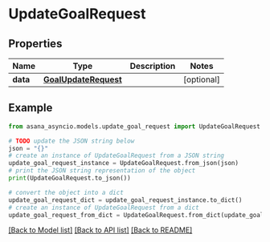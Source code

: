 # UpdateGoalRequest


## Properties

Name | Type | Description | Notes
------------ | ------------- | ------------- | -------------
**data** | [**GoalUpdateRequest**](GoalUpdateRequest.md) |  | [optional] 

## Example

```python
from asana_asyncio.models.update_goal_request import UpdateGoalRequest

# TODO update the JSON string below
json = "{}"
# create an instance of UpdateGoalRequest from a JSON string
update_goal_request_instance = UpdateGoalRequest.from_json(json)
# print the JSON string representation of the object
print(UpdateGoalRequest.to_json())

# convert the object into a dict
update_goal_request_dict = update_goal_request_instance.to_dict()
# create an instance of UpdateGoalRequest from a dict
update_goal_request_from_dict = UpdateGoalRequest.from_dict(update_goal_request_dict)
```
[[Back to Model list]](../README.md#documentation-for-models) [[Back to API list]](../README.md#documentation-for-api-endpoints) [[Back to README]](../README.md)


